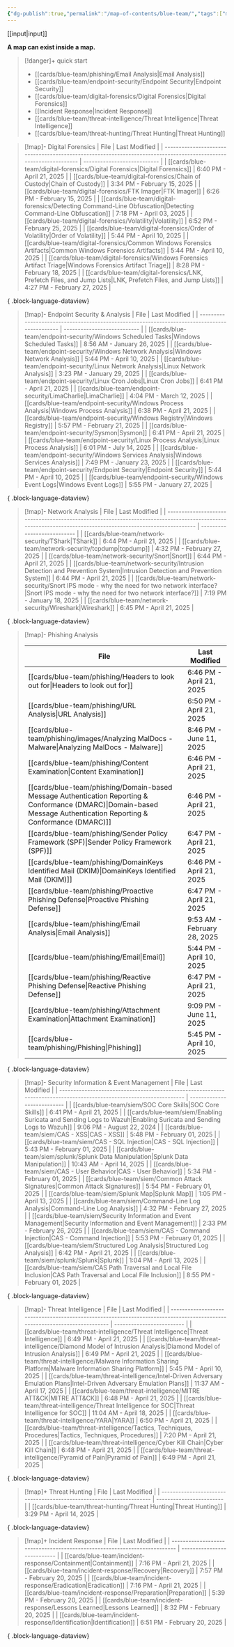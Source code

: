 ```yaml
---
{"dg-publish":true,"permalink":"/map-of-contents/blue-team/","tags":["map"]}
---
```


[[input\|input]]

**A map can exist inside a map.**

> [!danger]+ quick start
> - [[cards/blue-team/phishing/Email Analysis\|Email Analysis]]
> - [[cards/blue-team/endpoint-security/Endpoint Security\|Endpoint Security]]
> - [[cards/blue-team/digital-forensics/Digital Forensics\|Digital Forensics]]
> - [[Incident Response\|Incident Response]]
> - [[cards/blue-team/threat-intelligence/Threat Intelligence\|Threat Intelligence]]
> - [[cards/blue-team/threat-hunting/Threat Hunting\|Threat Hunting]]

> [!map]- Digital Forensics
>  | File                                                                                                              | Last Modified               |
> | ----------------------------------------------------------------------------------------------------------------- | --------------------------- |
> | [[cards/blue-team/digital-forensics/Digital Forensics\|Digital Forensics]]                                     | 6:40 PM - April 21, 2025    |
> | [[cards/blue-team/digital-forensics/Chain of Custody\|Chain of Custody]]                                       | 3:34 PM - February 15, 2025 |
> | [[cards/blue-team/digital-forensics/FTK Imager\|FTK Imager]]                                                   | 6:26 PM - February 15, 2025 |
> | [[cards/blue-team/digital-forensics/Detecting Command-Line Obfuscation\|Detecting Command-Line Obfuscation]]   | 7:18 PM - April 03, 2025    |
> | [[cards/blue-team/digital-forensics/Volatility\|Volatility]]                                                   | 6:52 PM - February 25, 2025 |
> | [[cards/blue-team/digital-forensics/Order of Volatility\|Order of Volatility]]                                 | 5:44 PM - April 10, 2025    |
> | [[cards/blue-team/digital-forensics/Common Windows Forensics Artifacts\|Common Windows Forensics Artifacts]]   | 5:44 PM - April 10, 2025    |
> | [[cards/blue-team/digital-forensics/Windows Forensics Artifact Triage\|Windows Forensics Artifact Triage]]     | 8:28 PM - February 18, 2025 |
> | [[cards/blue-team/digital-forensics/LNK, Prefetch Files, and Jump Lists\|LNK, Prefetch Files, and Jump Lists]] | 4:27 PM - February 27, 2025 |
> 
{ .block-language-dataview}

> [!map]- Endpoint Security & Analysis
>  | File                                                                                          | Last Modified               |
> | --------------------------------------------------------------------------------------------- | --------------------------- |
> | [[cards/blue-team/endpoint-security/Windows Scheduled Tasks\|Windows Scheduled Tasks]]     | 8:56 AM - January 26, 2025  |
> | [[cards/blue-team/endpoint-security/Windows Network Analysis\|Windows Network Analysis]]   | 5:44 PM - April 10, 2025    |
> | [[cards/blue-team/endpoint-security/Linux Network Analysis\|Linux Network Analysis]]       | 3:23 PM - January 29, 2025  |
> | [[cards/blue-team/endpoint-security/Linux Cron Jobs\|Linux Cron Jobs]]                     | 6:41 PM - April 21, 2025    |
> | [[cards/blue-team/endpoint-security/LimaCharlie\|LimaCharlie]]                             | 4:04 PM - March 12, 2025    |
> | [[cards/blue-team/endpoint-security/Windows Process Analysis\|Windows Process Analysis]]   | 6:38 PM - April 21, 2025    |
> | [[cards/blue-team/endpoint-security/Windows Registry\|Windows Registry]]                   | 5:57 PM - February 21, 2025 |
> | [[cards/blue-team/endpoint-security/Sysmon\|Sysmon]]                                       | 6:41 PM - April 21, 2025    |
> | [[cards/blue-team/endpoint-security/Linux Process Analysis\|Linux Process Analysis]]       | 6:01 PM - July 14, 2025     |
> | [[cards/blue-team/endpoint-security/Windows Services Analysis\|Windows Services Analysis]] | 7:49 PM - January 23, 2025  |
> | [[cards/blue-team/endpoint-security/Endpoint Security\|Endpoint Security]]                 | 5:44 PM - April 10, 2025    |
> | [[cards/blue-team/endpoint-security/Windows Event Logs\|Windows Event Logs]]               | 5:55 PM - January 27, 2025  |
> 
{ .block-language-dataview}

> [!map]- Network Analysis
>  | File                                                                                                                                                       | Last Modified               |
> | ---------------------------------------------------------------------------------------------------------------------------------------------------------- | --------------------------- |
> | [[cards/blue-team/network-security/TShark\|TShark]]                                                                                                     | 6:44 PM - April 21, 2025    |
> | [[cards/blue-team/network-security/tcpdump\|tcpdump]]                                                                                                   | 4:32 PM - February 27, 2025 |
> | [[cards/blue-team/network-security/Snort\|Snort]]                                                                                                       | 6:44 PM - April 21, 2025    |
> | [[cards/blue-team/network-security/Intrusion Detection and Prevention System\|Intrusion Detection and Prevention System]]                               | 6:44 PM - April 21, 2025    |
> | [[cards/blue-team/network-security/Snort IPS mode - why the need for two network interface?\|Snort IPS mode - why the need for two network interface?]] | 7:19 PM - January 18, 2025  |
> | [[cards/blue-team/network-security/Wireshark\|Wireshark]]                                                                                               | 6:45 PM - April 21, 2025    |
> 
{ .block-language-dataview}

> [!map]- Phishing Analysis
>
>  | File                                                                                                                                                                     | Last Modified               |
> | ------------------------------------------------------------------------------------------------------------------------------------------------------------------------ | --------------------------- |
> | [[cards/blue-team/phishing/Headers to look out for\|Headers to look out for]]                                                                                         | 6:46 PM - April 21, 2025    |
> | [[cards/blue-team/phishing/URL Analysis\|URL Analysis]]                                                                                                               | 6:50 PM - April 21, 2025    |
> | [[cards/blue-team/phishing/images/Analyzing MalDocs - Malware\|Analyzing MalDocs - Malware]]                                                                          | 8:46 PM - June 11, 2025     |
> | [[cards/blue-team/phishing/Content Examination\|Content Examination]]                                                                                                 | 6:46 PM - April 21, 2025    |
> | [[cards/blue-team/phishing/Domain-based Message Authentication Reporting & Conformance (DMARC)\|Domain-based Message Authentication Reporting & Conformance (DMARC)]] | 6:46 PM - April 21, 2025    |
> | [[cards/blue-team/phishing/Sender Policy Framework (SPF)\|Sender Policy Framework (SPF)]]                                                                             | 6:47 PM - April 21, 2025    |
> | [[cards/blue-team/phishing/DomainKeys Identified Mail (DKIM)\|DomainKeys Identified Mail (DKIM)]]                                                                     | 6:46 PM - April 21, 2025    |
> | [[cards/blue-team/phishing/Proactive Phishing Defense\|Proactive Phishing Defense]]                                                                                   | 6:47 PM - April 21, 2025    |
> | [[cards/blue-team/phishing/Email Analysis\|Email Analysis]]                                                                                                           | 9:53 AM - February 28, 2025 |
> | [[cards/blue-team/phishing/Email\|Email]]                                                                                                                             | 5:44 PM - April 10, 2025    |
> | [[cards/blue-team/phishing/Reactive Phishing Defense\|Reactive Phishing Defense]]                                                                                     | 6:47 PM - April 21, 2025    |
> | [[cards/blue-team/phishing/Attachment Examination\|Attachment Examination]]                                                                                           | 9:09 PM - June 11, 2025     |
> | [[cards/blue-team/phishing/Phishing\|Phishing]]                                                                                                                       | 5:45 PM - April 10, 2025    |
> 
{ .block-language-dataview}

> [!map]- Security Information & Event Management
>  | File                                                                                                                 | Last Modified               |
> | -------------------------------------------------------------------------------------------------------------------- | --------------------------- |
> | [[cards/blue-team/siem/SOC Core Skills\|SOC Core Skills]]                                                         | 6:41 PM - April 21, 2025    |
> | [[cards/blue-team/siem/Enabling Suricata and Sending Logs to Wazuh\|Enabling Suricata and Sending Logs to Wazuh]] | 9:06 PM - August 22, 2024   |
> | [[cards/blue-team/siem/CAS - XSS\|CAS - XSS]]                                                                     | 5:48 PM - February 01, 2025 |
> | [[cards/blue-team/siem/CAS - SQL Injection\|CAS - SQL Injection]]                                                 | 5:43 PM - February 01, 2025 |
> | [[cards/blue-team/siem/splunk/Splunk Data Manipulation\|Splunk Data Manipulation]]                                | 10:43 AM - April 14, 2025   |
> | [[cards/blue-team/siem/CAS - User Behavior\|CAS - User Behavior]]                                                 | 5:34 PM - February 01, 2025 |
> | [[cards/blue-team/siem/Common Attack Signatures\|Common Attack Signatures]]                                       | 5:54 PM - February 01, 2025 |
> | [[cards/blue-team/siem/Splunk Map\|Splunk Map]]                                                                   | 1:05 PM - April 13, 2025    |
> | [[cards/blue-team/siem/Command-Line Log Analysis\|Command-Line Log Analysis]]                                     | 4:32 PM - February 27, 2025 |
> | [[cards/blue-team/siem/Security Information and Event Management\|Security Information and Event Management]]     | 2:33 PM - February 26, 2025 |
> | [[cards/blue-team/siem/CAS - Command Injection\|CAS - Command Injection]]                                         | 5:53 PM - February 01, 2025 |
> | [[cards/blue-team/siem/Structured Log Analysis\|Structured Log Analysis]]                                         | 6:42 PM - April 21, 2025    |
> | [[cards/blue-team/siem/splunk/Splunk\|Splunk]]                                                                    | 1:04 PM - April 13, 2025    |
> | [[cards/blue-team/siem/CAS Path Traversal and Local File Inclusion\|CAS Path Traversal and Local File Inclusion]] | 8:55 PM - February 01, 2025 |
> 
{ .block-language-dataview}

> [!map]- Threat Intelligence
>  | File                                                                                                                      | Last Modified             |
> | ------------------------------------------------------------------------------------------------------------------------- | ------------------------- |
> | [[cards/blue-team/threat-intelligence/Threat Intelligence\|Threat Intelligence]]                                       | 6:49 PM - April 21, 2025  |
> | [[cards/blue-team/threat-intelligence/Diamond Model of Intrusion Analysis\|Diamond Model of Intrusion Analysis]]       | 6:49 PM - April 21, 2025  |
> | [[cards/blue-team/threat-intelligence/Malware Information Sharing Platform\|Malware Information Sharing Platform]]     | 5:45 PM - April 10, 2025  |
> | [[cards/blue-team/threat-intelligence/Intel-Driven Adversary Emulation Plans\|Intel-Driven Adversary Emulation Plans]] | 11:37 AM - April 17, 2025 |
> | [[cards/blue-team/threat-intelligence/MITRE ATT&CK\|MITRE ATT&CK]]                                                     | 6:48 PM - April 21, 2025  |
> | [[cards/blue-team/threat-intelligence/Threat Intelligence for SOC\|Threat Intelligence for SOC]]                       | 11:04 AM - April 18, 2025 |
> | [[cards/blue-team/threat-intelligence/YARA\|YARA]]                                                                     | 6:50 PM - April 21, 2025  |
> | [[cards/blue-team/threat-intelligence/Tactics, Techniques, Procedures\|Tactics, Techniques, Procedures]]               | 7:20 PM - April 21, 2025  |
> | [[cards/blue-team/threat-intelligence/Cyber Kill Chain\|Cyber Kill Chain]]                                             | 6:48 PM - April 21, 2025  |
> | [[cards/blue-team/threat-intelligence/Pyramid of Pain\|Pyramid of Pain]]                                               | 6:49 PM - April 21, 2025  |
> 
{ .block-language-dataview}

> [!map]+ Threat Hunting
>  | File                                                                 | Last Modified            |
> | -------------------------------------------------------------------- | ------------------------ |
> | [[cards/blue-team/threat-hunting/Threat Hunting\|Threat Hunting]] | 3:29 PM - April 14, 2025 |
> 
{ .block-language-dataview}

> [!map]+ Incident Response
>  | File                                                                      | Last Modified               |
> | ------------------------------------------------------------------------- | --------------------------- |
> | [[cards/blue-team/incident-response/Containment\|Containment]]         | 7:16 PM - April 21, 2025    |
> | [[cards/blue-team/incident-response/Recovery\|Recovery]]               | 7:57 PM - February 20, 2025 |
> | [[cards/blue-team/incident-response/Eradication\|Eradication]]         | 7:16 PM - April 21, 2025    |
> | [[cards/blue-team/incident-response/Preparation\|Preparation]]         | 5:39 PM - February 20, 2025 |
> | [[cards/blue-team/incident-response/Lessons Learned\|Lessons Learned]] | 8:32 PM - February 20, 2025 |
> | [[cards/blue-team/incident-response/Identification\|Identification]]   | 6:51 PM - February 20, 2025 |
> 
{ .block-language-dataview}


